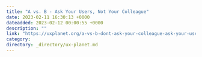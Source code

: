 ```yaml
---
title: "A vs. B - Ask Your Users, Not Your Colleague"
date: 2023-02-11 16:30:13 +0000
dateadded: 2023-02-12 00:00:55 +0000
description: ""
link: "https://uxplanet.org/a-vs-b-dont-ask-your-colleague-ask-your-users-e37e8f2419ae?source=rss----819cc2aaeee0---4"
category:
directory: _directory/ux-planet.md
---
```

